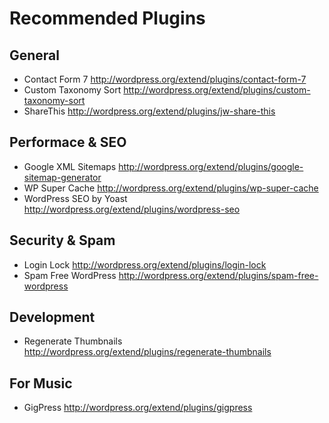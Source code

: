 # Recommended Plugins

## General
+ Contact Form 7 http://wordpress.org/extend/plugins/contact-form-7
+ Custom Taxonomy Sort http://wordpress.org/extend/plugins/custom-taxonomy-sort
+ ShareThis http://wordpress.org/extend/plugins/jw-share-this

## Performace & SEO
+ Google XML Sitemaps http://wordpress.org/extend/plugins/google-sitemap-generator
+ WP Super Cache http://wordpress.org/extend/plugins/wp-super-cache
+ WordPress SEO by Yoast http://wordpress.org/extend/plugins/wordpress-seo

## Security & Spam
+ Login Lock http://wordpress.org/extend/plugins/login-lock
+ Spam Free WordPress http://wordpress.org/extend/plugins/spam-free-wordpress

## Development
+ Regenerate Thumbnails http://wordpress.org/extend/plugins/regenerate-thumbnails

## For Music
+ GigPress http://wordpress.org/extend/plugins/gigpress